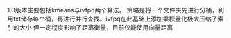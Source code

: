 1.0版本主要包括kmeans与ivfpq两个算法。
策略是将一个文件夹先进行分桶，利用txt储存每个桶，再进行并行查找。ivfpq在此基础上添加乘积量化极大压缩了索引的大小
但一定程度影响了距离衡量，目前仅能使用向量距离


